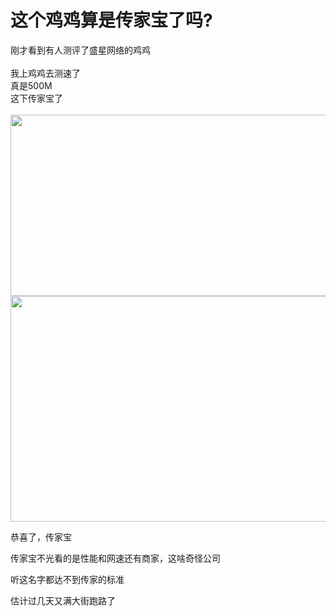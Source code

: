 # 这个鸡鸡算是传家宝了吗?


刚才看到有人测评了盛星网络的鸡鸡<br />
<br />
我上鸡鸡去测速了<br />
真是500M<br />
这下传家宝了<br />
<br />
<img id="aimg_wh6qO" onclick="zoom(this, this.src, 0, 0, 0)" class="zoom" width="600" height="290" src="https://imgur.loukky.com/imgs/2020/11/3735f5314d63c7df.png" onmouseover="img_onmouseoverfunc(this)" onclick="zoom(this)" style="cursor:pointer" border="0" alt="" /><br />
<img id="aimg_zfZ7F" onclick="zoom(this, this.src, 0, 0, 0)" class="zoom" width="600" height="361" src="https://imgur.loukky.com/imgs/2020/11/056aff68ba2408c8.png" onmouseover="img_onmouseoverfunc(this)" onclick="zoom(this)" style="cursor:pointer" border="0" alt="" /><img id="aimg_A51Wz" onclick="zoom(this, this.src, 0, 0, 0)" class="zoom" src="https://cdn.jsdelivr.net/gh/hishis/forum-master/public/images/patch.gif" onmouseover="img_onmouseoverfunc(this)" onload="thumbImg(this)" border="0" alt="" />

恭喜了，传家宝

传家宝不光看的是性能和网速还有商家，这啥奇怪公司

听这名字都达不到传家的标准

估计过几天又满大街跑路了<img src="static/image/smiley/default/lol.gif" smilieid="12" border="0" alt="" />
